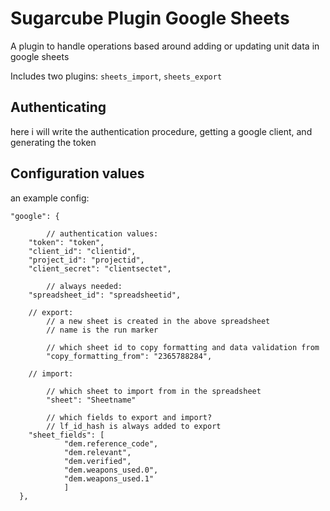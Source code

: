 # Sugarcube Plugin Google Sheets

A plugin to handle operations based around adding or updating unit data in google sheets

Includes two plugins:
`sheets_import`, `sheets_export`

## Authenticating

here i will write the authentication procedure, getting a google client, and generating the token

## Configuration values

an example config:

```
"google": {

		// authentication values:
    "token": "token",
    "client_id": "clientid",
    "project_id": "projectid",
    "client_secret": "clientsectet",

		// always needed:
    "spreadsheet_id": "spreadsheetid",

	// export:
		// a new sheet is created in the above spreadsheet
		// name is the run marker

		// which sheet id to copy formatting and data validation from
		"copy_formatting_from": "2365788284",

	// import:

		// which sheet to import from in the spreadsheet
		"sheet": "Sheetname"

		// which fields to export and import?
		// lf_id_hash is always added to export
    "sheet_fields": [
			"dem.reference_code",
			"dem.relevant",
			"dem.verified",
			"dem.weapons_used.0",
			"dem.weapons_used.1"
			]
  },
```
